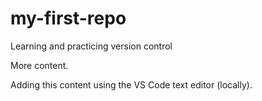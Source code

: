 # my-first-repo

Learning and practicing version control

More content.

Adding this content using the VS Code text editor (locally).